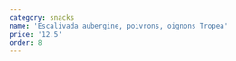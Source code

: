 ```yaml
---
category: snacks
name: 'Escalivada aubergine, poivrons, oignons Tropea'
price: '12.5'
order: 8
---
```


